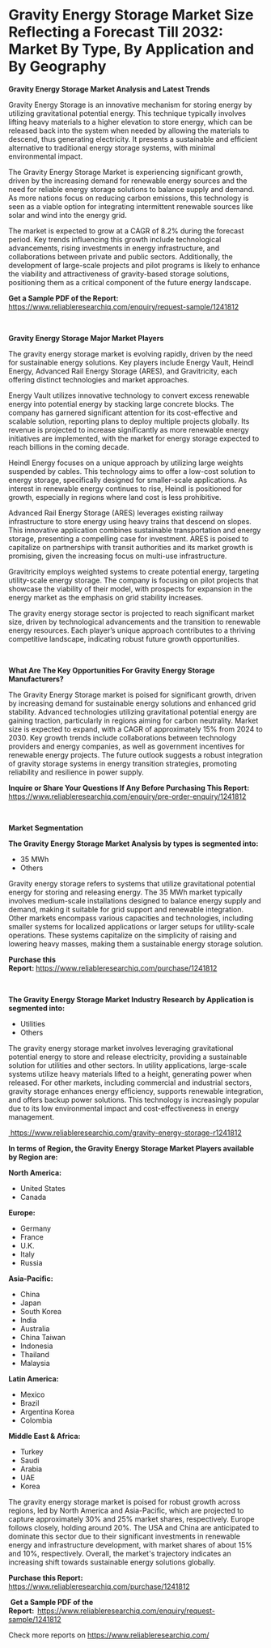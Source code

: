 <p><h1>Gravity Energy Storage Market Size Reflecting a Forecast Till 2032: Market By Type, By Application and By Geography</h1></p><p><strong>Gravity Energy Storage Market Analysis and Latest Trends</strong></p>
<p><p>Gravity Energy Storage is an innovative mechanism for storing energy by utilizing gravitational potential energy. This technique typically involves lifting heavy materials to a higher elevation to store energy, which can be released back into the system when needed by allowing the materials to descend, thus generating electricity. It presents a sustainable and efficient alternative to traditional energy storage systems, with minimal environmental impact.</p><p>The Gravity Energy Storage Market is experiencing significant growth, driven by the increasing demand for renewable energy sources and the need for reliable energy storage solutions to balance supply and demand. As more nations focus on reducing carbon emissions, this technology is seen as a viable option for integrating intermittent renewable sources like solar and wind into the energy grid.</p><p>The market is expected to grow at a CAGR of 8.2% during the forecast period. Key trends influencing this growth include technological advancements, rising investments in energy infrastructure, and collaborations between private and public sectors. Additionally, the development of large-scale projects and pilot programs is likely to enhance the viability and attractiveness of gravity-based storage solutions, positioning them as a critical component of the future energy landscape.</p></p>
<p><strong>Get a Sample PDF of the Report:&nbsp;</strong> <a href="https://www.reliableresearchiq.com/enquiry/request-sample/1241812?utm_campaign=2251&utm_medium=2&utm_source=Github&utm_content=ia&utm_term=13022025&utm_id=gravity-energy-storage">https://www.reliableresearchiq.com/enquiry/request-sample/1241812</a></p>
<p>&nbsp;</p>
<p><strong>Gravity Energy Storage Major Market Players</strong></p>
<p><p>The gravity energy storage market is evolving rapidly, driven by the need for sustainable energy solutions. Key players include Energy Vault, Heindl Energy, Advanced Rail Energy Storage (ARES), and Gravitricity, each offering distinct technologies and market approaches.</p><p>Energy Vault utilizes innovative technology to convert excess renewable energy into potential energy by stacking large concrete blocks. The company has garnered significant attention for its cost-effective and scalable solution, reporting plans to deploy multiple projects globally. Its revenue is projected to increase significantly as more renewable energy initiatives are implemented, with the market for energy storage expected to reach billions in the coming decade.</p><p>Heindl Energy focuses on a unique approach by utilizing large weights suspended by cables. This technology aims to offer a low-cost solution to energy storage, specifically designed for smaller-scale applications. As interest in renewable energy continues to rise, Heindl is positioned for growth, especially in regions where land cost is less prohibitive.</p><p>Advanced Rail Energy Storage (ARES) leverages existing railway infrastructure to store energy using heavy trains that descend on slopes. This innovative application combines sustainable transportation and energy storage, presenting a compelling case for investment. ARES is poised to capitalize on partnerships with transit authorities and its market growth is promising, given the increasing focus on multi-use infrastructure.</p><p>Gravitricity employs weighted systems to create potential energy, targeting utility-scale energy storage. The company is focusing on pilot projects that showcase the viability of their model, with prospects for expansion in the energy market as the emphasis on grid stability increases.</p><p>The gravity energy storage sector is projected to reach significant market size, driven by technological advancements and the transition to renewable energy resources. Each player’s unique approach contributes to a thriving competitive landscape, indicating robust future growth opportunities.</p></p>
<p>&nbsp;</p>
<p><strong>What Are The Key Opportunities For Gravity Energy Storage Manufacturers?</strong></p>
<p><p>The Gravity Energy Storage market is poised for significant growth, driven by increasing demand for sustainable energy solutions and enhanced grid stability. Advanced technologies utilizing gravitational potential energy are gaining traction, particularly in regions aiming for carbon neutrality. Market size is expected to expand, with a CAGR of approximately 15% from 2024 to 2030. Key growth trends include collaborations between technology providers and energy companies, as well as government incentives for renewable energy projects. The future outlook suggests a robust integration of gravity storage systems in energy transition strategies, promoting reliability and resilience in power supply.</p></p>
<p><strong>Inquire or Share Your Questions If Any Before Purchasing This Report:</strong> <a href="https://www.reliableresearchiq.com/enquiry/pre-order-enquiry/1241812?utm_campaign=2251&utm_medium=2&utm_source=Github&utm_content=ia&utm_term=13022025&utm_id=gravity-energy-storage">https://www.reliableresearchiq.com/enquiry/pre-order-enquiry/1241812</a></p>
<p>&nbsp;</p>
<p><strong>Market Segmentation</strong></p>
<p><strong>The Gravity Energy Storage Market Analysis by types is segmented into:</strong></p>
<p><ul><li>35 MWh</li><li>Others</li></ul></p>
<p><p>Gravity energy storage refers to systems that utilize gravitational potential energy for storing and releasing energy. The 35 MWh market typically involves medium-scale installations designed to balance energy supply and demand, making it suitable for grid support and renewable integration. Other markets encompass various capacities and technologies, including smaller systems for localized applications or larger setups for utility-scale operations. These systems capitalize on the simplicity of raising and lowering heavy masses, making them a sustainable energy storage solution.</p></p>
<p><strong>Purchase this Report:&nbsp;</strong><a href="https://www.reliableresearchiq.com/purchase/1241812?utm_campaign=2251&utm_medium=2&utm_source=Github&utm_content=ia&utm_term=13022025&utm_id=gravity-energy-storage">https://www.reliableresearchiq.com/purchase/1241812</a></p>
<p>&nbsp;</p>
<p><strong>The Gravity Energy Storage Market Industry Research by Application is segmented into:</strong></p>
<p><ul><li>Utilities</li><li>Others</li></ul></p>
<p><p>The gravity energy storage market involves leveraging gravitational potential energy to store and release electricity, providing a sustainable solution for utilities and other sectors. In utility applications, large-scale systems utilize heavy materials lifted to a height, generating power when released. For other markets, including commercial and industrial sectors, gravity storage enhances energy efficiency, supports renewable integration, and offers backup power solutions. This technology is increasingly popular due to its low environmental impact and cost-effectiveness in energy management.</p></p>
<p><a href="https://www.reliableresearchiq.com/gravity-energy-storage-r1241812?utm_campaign=2251&utm_medium=2&utm_source=Github&utm_content=ia&utm_term=13022025&utm_id=gravity-energy-storage">&nbsp;https://www.reliableresearchiq.com/gravity-energy-storage-r1241812</a></p>
<p><strong>In terms of Region, the Gravity Energy Storage Market Players available by Region are:</strong></p>
<p>
    <p> <strong> North America: </strong>
        <ul>
            <li>United States</li>
            <li>Canada</li>
        </ul>
        </p> 
    <p> <strong> Europe: </strong>
        <ul>
            <li>Germany</li>
            <li>France</li>
            <li>U.K.</li>
            <li>Italy</li>
            <li>Russia</li>
        </ul>
        </p> 
    <p> <strong> Asia-Pacific: </strong>
        <ul>
            <li>China</li>
            <li>Japan</li>
            <li>South Korea</li>
            <li>India</li>
            <li>Australia</li>
            <li>China Taiwan</li>
            <li>Indonesia</li>
            <li>Thailand</li>
            <li>Malaysia</li>
        </ul>
        </p> 
    <p> <strong> Latin America: </strong>
        <ul>
            <li>Mexico</li>
            <li>Brazil</li>
            <li>Argentina Korea</li>
            <li>Colombia</li>
        </ul>
        </p> 
    <p> <strong> Middle East & Africa: </strong>
        <ul>
            <li>Turkey</li>
            <li>Saudi</li>
            <li>Arabia</li>
            <li>UAE</li>
            <li>Korea</li>
        </ul>
    </p>
    </p>
<p><p>The gravity energy storage market is poised for robust growth across regions, led by North America and Asia-Pacific, which are projected to capture approximately 30% and 25% market shares, respectively. Europe follows closely, holding around 20%. The USA and China are anticipated to dominate this sector due to their significant investments in renewable energy and infrastructure development, with market shares of about 15% and 10%, respectively. Overall, the market's trajectory indicates an increasing shift towards sustainable energy solutions globally.</p></p>
<p><strong>Purchase this Report: </strong><a href="https://www.reliableresearchiq.com/purchase/1241812?utm_campaign=2251&utm_medium=2&utm_source=Github&utm_content=ia&utm_term=13022025&utm_id=gravity-energy-storage">https://www.reliableresearchiq.com/purchase/1241812</a></p>
<p>&nbsp;<strong>Get a Sample PDF of the Report:&nbsp;&nbsp;</strong><a href="https://www.reliableresearchiq.com/enquiry/request-sample/1241812?utm_campaign=2251&utm_medium=2&utm_source=Github&utm_content=ia&utm_term=13022025&utm_id=gravity-energy-storage">https://www.reliableresearchiq.com/enquiry/request-sample/1241812</a></p>
<p><strong></strong></p>
<p>Check more reports on <a href="https://www.reliableresearchiq.com/?utm_campaign=2251&utm_medium=2&utm_source=Github&utm_content=ia&utm_term=13022025&utm_id=gravity-energy-storage">https://www.reliableresearchiq.com/</a></p>